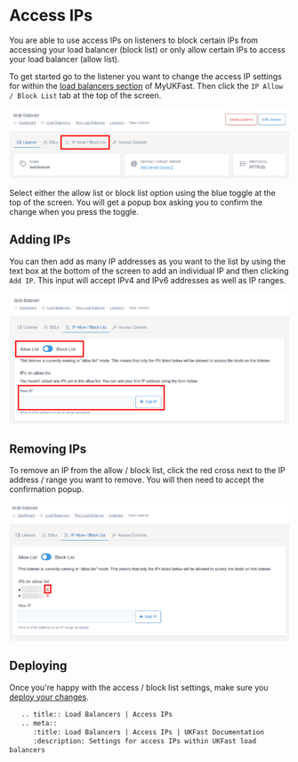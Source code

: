 # Access IPs

You are able to use access IPs on listeners to block certain IPs from accessing your load balancer (block list) or only allow certain IPs to access your load balancer (allow list).

To get started go to the listener you want to change the access IP settings for within the [load balancers section](https://my.ukfast.co.uk/load-balancers) of MyUKFast. Then click the `IP Allow / Block List` tab at the top of the screen.

![Access IPs Tab](../files/access_ips_1_small.png)

Select either the allow list or block list option using the blue toggle at the top of the screen. You will get a popup box asking you to confirm the change when you press the toggle.

## Adding IPs

You can then add as many IP addresses as you want to the list by using the text box at the bottom of the screen to add an individual IP and then clicking `Add IP`. This input will accept IPv4 and IPv6 addresses as well as IP ranges.

![Access IPs Inputs](../files/access_ips_2_small.png)

## Removing IPs

To remove an IP from the allow / block list, click the red cross next to the IP address / range you want to remove. You will then need to accept the confirmation popup.

![Access IPs Inputs](../files/access_ips_3_small.png)

## Deploying

Once you're happy with the access / block list settings, make sure you [deploy your changes](../deploying-changes.html).

```eval_rst
   .. title:: Load Balancers | Access IPs
   .. meta::
      :title: Load Balancers | Access IPs | UKFast Documentation
      :description: Settings for access IPs within UKFast load balancers
```